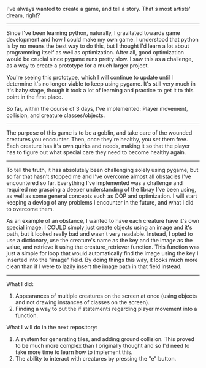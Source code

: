I've always wanted to create a game, and tell a story. That's most artists' dream, right?

-----------------------------------------------------------------

Since I've been learning python, naturally, I gravitated towards game development and how I could make my own game. I understood that python is by no means the best way to do this, but I thought I'd learn a lot about programming itself as well as optimization. After all, good optimization would be crucial since pygame runs pretty slow. I saw this as a challenge, as a way to create a prototype for a much larger project. 

You're seeing this prototype, which I will continue to update until I determine it's no longer viable to keep using pygame. It's still very much in it's baby stage, though it took a lot of learning and practice to get it to this point in the first place. 

So far, within the course of 3 days, I've implemented: Player movement, collision, and creature classes/objects.

-----------------------------------------------------------------

The purpose of this game is to be a goblin, and take care of the wounded creatures you encounter. Then, once they're healthy, you set them free. Each creature has it's own quirks and needs, making it so that the player has to figure out what special care they need to become healthy again.

-----------------------------------------------------------------

To tell the truth, it has absolutely been challenging solely using pygame, but so far that hasn't stopped me and I've overcome almost all obstacles I've encountered so far. Everything I've implemented was a challenge and required me grasping a deeper understanding of the libray I've been using, as well as some general concepts such as OOP and optimization. I will start keeping a devlog of any problems I encounter in the future, and what I did to overcome them.

As an example of an obstance, I wanted to have each creature have it's own special image. I COULD simply just create objects using an image and it's path, but it looked really bad and wasn't very readable. Instead, I opted to use a dictionary, use the creature's name as the key and the image as the value, and retrieve it using the creature_retriever function. This function was just a simple for loop that would automatically find the image using the key I inserted into the "image" field. By doing things this way, it looks much more clean than if I were to lazily insert the image path in that field instead.

-----------------------------------------------------------------

What I did:
1. Appearances of multiple creatures on the screen at once (using objects and not drawing instances of classes on the screen). 
2. Finding a way to put the if statements regarding player movement into a function. 

What I will do in the next repository:
1. A system for generating tiles, and adding ground collision. This proved to be much more complex than I originally thought and so I'd need to take more time to learn how to implement this.
2. The ability to interact with creatures by pressing the "e" button.